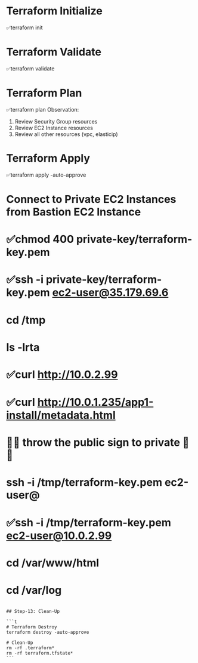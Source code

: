 # Terraform Initialize

✅terraform init

# Terraform Validate

✅terraform validate

# Terraform Plan

✅terraform plan
Observation:

1. Review Security Group resources
2. Review EC2 Instance resources
3. Review all other resources (vpc, elasticip)

# Terraform Apply

✅terraform apply -auto-approve

# Connect to Private EC2 Instances from Bastion EC2 Instance

# ✅chmod 400 private-key/terraform-key.pem

# ✅ssh -i private-key/terraform-key.pem ec2-user@35.179.69.6

# cd /tmp

# ls -lrta

# ✅curl http://10.0.2.99

# ✅curl http://10.0.1.235/app1-install/metadata.html

# 💫💫 throw the public sign to private 💫💫

# ssh -i /tmp/terraform-key.pem ec2-user@<Private-Instance-1-Private-IP>

# ✅ssh -i /tmp/terraform-key.pem ec2-user@10.0.2.99

# cd /var/www/html

# cd /var/log

````

## Step-13: Clean-Up

```t
# Terraform Destroy
terraform destroy -auto-approve

# Clean-Up
rm -rf .terraform*
rm -rf terraform.tfstate*
```
````
